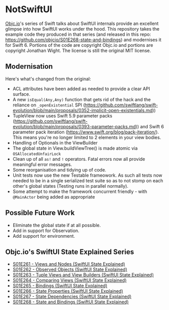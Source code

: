 # NotSwiftUI

[Objc.io](https://www.objc.io)'s series of Swift talks about SwiftUI internals provide an excellent glimpse into how SwiftUI works under the hood. This repository takes the example code they produced in that series (and released in this repo: https://github.com/objcio/S01E268-state-and-bindings) and modernises it for Swift 6. Portions of the code are copyright Objc.io and portions are copyright Jonathan Wight. The license is still the original MIT license.

## Modernisation

Here's what's changed from the original:

- ACL attributes have been added as needed to provide a clear API surface.
- A new `isEqual(Any,Any)` function that gets rid of the hack and the reliance on `_openExistential` SPI (https://github.com/swiftlang/swift-evolution/blob/main/proposals/0352-implicit-open-existentials.md))
- TupleView now uses Swift 5.9 parameter packs (https://github.com/swiftlang/swift-evolution/blob/main/proposals/0393-parameter-packs.md)) and Swift 6 parameter pack iteration (https://www.swift.org/blog/pack-iteration/). This means you're no longer limited to 2 elements in your view bodies.
- Handling of Optionals in the ViewBuilder
- The global state in View.buildViewTree() is made atomic via `OSAllocatedUnfairLock`
- Clean up of all `as!` and `!` operators. Fatal errors now all provide meaningful error messages.
- Some reorganisation and tidying up of code.
- Unit tests now use the new Testable frameowork. As such all tests now needed to be in a single serialized test suite so as to not stomp on each other's global states (Testing runs in parallel normally).
- Some attempt to make the framework concurrent friendly - with `@MainActor` being added as appropriate

## Possible Future Work

- Eliminate the global state if at all possible.
- Add in support for Observation.
- Add support for environment.

## Objc.io's SwiftUI State Explained Series

- [S01E261 - Views and Nodes (SwiftUI State Explained)](https://talk.objc.io/episodes/S01E261-views-and-nodes)
- [S01E262 - Observed Objects (SwiftUI State Explained)](https://talk.objc.io/episodes/S01E262-observed-objects)
- [S01E263 - Tuple Views and View Builders (SwiftUI State Explained)](https://talk.objc.io/episodes/S01E263-tuple-views-and-view-builders)
- [S01E264 - Comparing Views (SwiftUI State Explained)](https://talk.objc.io/episodes/S01E264-comparing-views)
- [S01E265 - Bindings (SwiftUI State Explained)](https://talk.objc.io/episodes/S01E265-bindings)
- [S01E266 - State Properties (SwiftUI State Explained)](https://talk.objc.io/episodes/S01E266-state-properties)
- [S01E267 - State Dependencies (SwiftUI State Explained)](https://talk.objc.io/episodes/S01E267-state-dependencies)
- [S01E268 - State and Bindings (SwiftUI State Explained)](https://talk.objc.io/episodes/S01E268-state-and-bindings)
